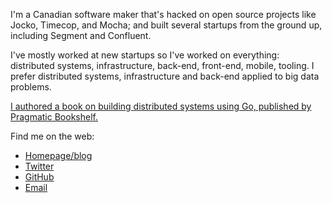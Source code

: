 I'm a Canadian software maker that's hacked on open source projects like Jocko,
Timecop, and Mocha; and built several startups from the ground up, including Segment
and Confluent. 

I've mostly worked at new startups so I've worked on everything:
distributed systems, infrastructure, back-end, front-end, mobile, tooling. I prefer
distributed systems, infrastructure and back-end applied to big data problems.

[I authored a book on building distributed systems using Go, published by Pragmatic Bookshelf.](https://pragprog.com/titles/tjgo/distributed-services-with-go/)

Find me on the web:

- [Homepage/blog](https://travisjeffery.com)
- [Twitter](https://twitter.com/travisjeffery)
- [GitHub](https://github.com/travisjeffery)
- [Email](mailto:tj+tj@travisjeffery.com)
